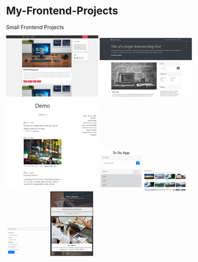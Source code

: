 # My-Frontend-Projects
Small Frontend Projects

<img src="Basic-Projects/Basic-Blog/img/ssOfPage.JPG" alt="drawing" width="250"/>
<img src="Basic-Projects/Basic-Blog-Bootstrap/img/ss.JPG" alt="drawing" width="250"/>
<img src="Basic-Projects/Basic-Blog-Json/ss.JPG" alt="drawing" width="250"/>
<img src="Basic-Projects/Basic-Todo-App/ss.JPG" alt="drawing" width="23%"/>
<img src="Basic-Projects/Basic-Blog-Json-V2/images/ss.JPG" alt="drawing" width="23%"/>
<img  src="Basic-Projects/Form-Validation/ss.JPG" alt="drawing" width="23%"/>
<img src="Basic-Projects/Basic-Blog-Responsive/img/ss.JPG" alt="drawing" width="23%"/>
